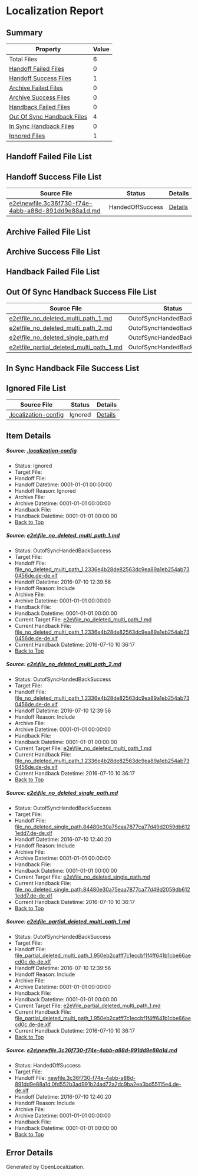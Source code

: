 # <a name='report-top'></a> Localization Report

## Summary
 Property | Value 
 -------- | ----- 
 Total Files | 6
[ Handoff Failed Files ](#handoff-failed-list)| 0
[ Handoff Success Files ](#handoff-success-list)| 1
[ Archive Failed Files ](#archive-failed-list)| 0
[ Archive Success Files ](#archive-success-list)| 0
[ Handback Failed Files ](#handback-failed-list)| 0
[ Out Of Sync Handback Files ](#outofsync-handback-success-list)| 4
[ In Sync Handback Files ](#insync-handback-success-list)| 0
[ Ignored Files ](#ignored-list)| 1

## <a name='handoff-failed-list'></a> Handoff Failed File List

## <a name='handoff-success-list'></a> Handoff Success File List
 Source File | Status | Details 
 ----------- | ------ | ------- 
 [e2e\newfile.3c36f730-f74e-4abb-a88d-891dd9e88a1d.md](https://github.com/OpenLocalizationTestOrg/oltest/blob/1709dcc958681d26b59b72239087665e7efad8d0/e2e/newfile.3c36f730-f74e-4abb-a88d-891dd9e88a1d.md) | HandedOffSuccess | [Details](#fbe4ef587908ebe6fddba5573e0df06da937b2605)

## <a name='archive-failed-list'></a> Archive Failed File List

## <a name='archive-success-list'></a> Archive Success File List

## <a name='handback-failed-list'></a> Handback Failed File List

## <a name='outofsync-handback-success-list'></a> Out Of Sync Handback Success File List
 Source File | Status | Details 
 ----------- | ------ | ------- 
 [e2e\file_no_deleted_multi_path_1.md](https://github.com/OpenLocalizationTestOrg/oltest/blob/c8f3389205685a8cc169a1f4295220800c6d03bf/e2e/file_no_deleted_multi_path_1.md) | OutofSyncHandedBackSuccess | [Details](#578ee8c42c158f7cb9944746f301322e030328f31)
 [e2e\file_no_deleted_multi_path_2.md](https://github.com/OpenLocalizationTestOrg/oltest/blob/1709dcc958681d26b59b72239087665e7efad8d0/e2e/file_no_deleted_multi_path_2.md) | OutofSyncHandedBackSuccess | [Details](#578ee8c42c158f7cb9944746f301322e030328f32)
 [e2e\file_no_deleted_single_path.md](https://github.com/OpenLocalizationTestOrg/oltest/blob/1709dcc958681d26b59b72239087665e7efad8d0/e2e/file_no_deleted_single_path.md) | OutofSyncHandedBackSuccess | [Details](#c58d6a1ca47425703cbc2ca206bdb1e89b5e4bdf3)
 [e2e\file_partial_deleted_multi_path_1.md](https://github.com/OpenLocalizationTestOrg/oltest/blob/c8f3389205685a8cc169a1f4295220800c6d03bf/e2e/file_partial_deleted_multi_path_1.md) | OutofSyncHandedBackSuccess | [Details](#516d2eec9c83f674a8ef271bce0bc777654b96f14)

## <a name='insync-handback-success-list'></a> In Sync Handback File Success List

## <a name='ignored-list'></a> Ignored File List
 Source File | Status | Details 
 ----------- | ------ | ------- 
 [.localization-config](https://github.com/OpenLocalizationTestOrg/oltest/blob/1709dcc958681d26b59b72239087665e7efad8d0/.localization-config) | Ignored | [Details](#3d4f252ac210baf56311d7e97dcc2db10974dbd20)

## Item Details
##### <a name='3d4f252ac210baf56311d7e97dcc2db10974dbd20'></a> Source: [.localization-config](https://github.com/OpenLocalizationTestOrg/oltest/blob/1709dcc958681d26b59b72239087665e7efad8d0/.localization-config)
* Status: Ignored
* Target File: 
* Handoff File: 
* Handoff Datetime: 0001-01-01 00:00:00
* Handoff Reason: Ignored
* Archive File: 
* Archive Datetime: 0001-01-01 00:00:00
* Handback File: 
* Handback Datetime: 0001-01-01 00:00:00
* [Back to Top](#report-top)

##### <a name='578ee8c42c158f7cb9944746f301322e030328f31'></a> Source: [e2e\file_no_deleted_multi_path_1.md](https://github.com/OpenLocalizationTestOrg/oltest/blob/c8f3389205685a8cc169a1f4295220800c6d03bf/e2e/file_no_deleted_multi_path_1.md)
* Status: OutofSyncHandedBackSuccess
* Target File: 
* Handoff File: [file_no_deleted_multi_path_1.2336e4b28de82563dc9ea89a1eb254ab730456de.de-de.xlf](https://github.com/OpenLocalizationTestOrg/olhandoff-e2e/blob/184640a7ab80c2c7744d072e83d2b2ddc9396a47/ol-handoff/OpenLocalizationTestOrg/oltest-dede-fly/ci/mt/file_no_deleted_multi_path_1.2336e4b28de82563dc9ea89a1eb254ab730456de.de-de.xlf)
* Handoff Datetime: 2016-07-10 12:39:56
* Handoff Reason: Include
* Archive File: 
* Archive Datetime: 0001-01-01 00:00:00
* Handback File: 
* Handback Datetime: 0001-01-01 00:00:00
* Current Target File: [e2e\file_no_deleted_multi_path_1.md](https://github.com/OpenLocalizationTestOrg/oltest-dede-fly/blob/3494d8da8ef58ee243d6866bc960a3b47e5fdcb3/e2e/file_no_deleted_multi_path_1.md)
* Current Handback File: [file_no_deleted_multi_path_1.2336e4b28de82563dc9ea89a1eb254ab730456de.de-de.xlf](https://github.com/OpenLocalizationTestOrg/olhandback-e2e/blob/6f7f1f01d249a381ed5be84865327c69bfb6cf7b/ol-handback/OpenLocalizationTestOrg/oltest-dede-fly/ci/mt/file_no_deleted_multi_path_1.2336e4b28de82563dc9ea89a1eb254ab730456de.de-de.xlf)
* Current Handback Datetime: 2016-07-10 10:36:17
* [Back to Top](#report-top)

##### <a name='578ee8c42c158f7cb9944746f301322e030328f32'></a> Source: [e2e\file_no_deleted_multi_path_2.md](https://github.com/OpenLocalizationTestOrg/oltest/blob/1709dcc958681d26b59b72239087665e7efad8d0/e2e/file_no_deleted_multi_path_2.md)
* Status: OutofSyncHandedBackSuccess
* Target File: 
* Handoff File: [file_no_deleted_multi_path_1.2336e4b28de82563dc9ea89a1eb254ab730456de.de-de.xlf](https://github.com/OpenLocalizationTestOrg/olhandoff-e2e/blob/184640a7ab80c2c7744d072e83d2b2ddc9396a47/ol-handoff/OpenLocalizationTestOrg/oltest-dede-fly/ci/mt/file_no_deleted_multi_path_1.2336e4b28de82563dc9ea89a1eb254ab730456de.de-de.xlf)
* Handoff Datetime: 2016-07-10 12:39:56
* Handoff Reason: Include
* Archive File: 
* Archive Datetime: 0001-01-01 00:00:00
* Handback File: 
* Handback Datetime: 0001-01-01 00:00:00
* Current Target File: [e2e\file_no_deleted_multi_path_1.md](https://github.com/OpenLocalizationTestOrg/oltest-dede-fly/blob/3494d8da8ef58ee243d6866bc960a3b47e5fdcb3/e2e/file_no_deleted_multi_path_1.md)
* Current Handback File: [file_no_deleted_multi_path_1.2336e4b28de82563dc9ea89a1eb254ab730456de.de-de.xlf](https://github.com/OpenLocalizationTestOrg/olhandback-e2e/blob/6f7f1f01d249a381ed5be84865327c69bfb6cf7b/ol-handback/OpenLocalizationTestOrg/oltest-dede-fly/ci/mt/file_no_deleted_multi_path_1.2336e4b28de82563dc9ea89a1eb254ab730456de.de-de.xlf)
* Current Handback Datetime: 2016-07-10 10:36:17
* [Back to Top](#report-top)

##### <a name='c58d6a1ca47425703cbc2ca206bdb1e89b5e4bdf3'></a> Source: [e2e\file_no_deleted_single_path.md](https://github.com/OpenLocalizationTestOrg/oltest/blob/1709dcc958681d26b59b72239087665e7efad8d0/e2e/file_no_deleted_single_path.md)
* Status: OutofSyncHandedBackSuccess
* Target File: 
* Handoff File: [file_no_deleted_single_path.84480e30a75eaa7877ca77d49d2059db6121edd7.de-de.xlf](https://github.com/OpenLocalizationTestOrg/olhandoff-e2e/blob/5f8a6d0f95f9643db0bf551a93c8c9241daf50e5/ol-handoff/OpenLocalizationTestOrg/oltest-dede-fly/ci/mt/file_no_deleted_single_path.84480e30a75eaa7877ca77d49d2059db6121edd7.de-de.xlf)
* Handoff Datetime: 2016-07-10 12:40:20
* Handoff Reason: Include
* Archive File: 
* Archive Datetime: 0001-01-01 00:00:00
* Handback File: 
* Handback Datetime: 0001-01-01 00:00:00
* Current Target File: [e2e\file_no_deleted_single_path.md](https://github.com/OpenLocalizationTestOrg/oltest-dede-fly/blob/3494d8da8ef58ee243d6866bc960a3b47e5fdcb3/e2e/file_no_deleted_single_path.md)
* Current Handback File: [file_no_deleted_single_path.84480e30a75eaa7877ca77d49d2059db6121edd7.de-de.xlf](https://github.com/OpenLocalizationTestOrg/olhandback-e2e/blob/6f7f1f01d249a381ed5be84865327c69bfb6cf7b/ol-handback/OpenLocalizationTestOrg/oltest-dede-fly/ci/mt/file_no_deleted_single_path.84480e30a75eaa7877ca77d49d2059db6121edd7.de-de.xlf)
* Current Handback Datetime: 2016-07-10 10:36:17
* [Back to Top](#report-top)

##### <a name='516d2eec9c83f674a8ef271bce0bc777654b96f14'></a> Source: [e2e\file_partial_deleted_multi_path_1.md](https://github.com/OpenLocalizationTestOrg/oltest/blob/c8f3389205685a8cc169a1f4295220800c6d03bf/e2e/file_partial_deleted_multi_path_1.md)
* Status: OutofSyncHandedBackSuccess
* Target File: 
* Handoff File: [file_partial_deleted_multi_path_1.950eb2cafff7c1eccbf1f4ff641b1cbe66aecd0c.de-de.xlf](https://github.com/OpenLocalizationTestOrg/olhandoff-e2e/blob/184640a7ab80c2c7744d072e83d2b2ddc9396a47/ol-handoff/OpenLocalizationTestOrg/oltest-dede-fly/ci/mt/file_partial_deleted_multi_path_1.950eb2cafff7c1eccbf1f4ff641b1cbe66aecd0c.de-de.xlf)
* Handoff Datetime: 2016-07-10 12:39:56
* Handoff Reason: Include
* Archive File: 
* Archive Datetime: 0001-01-01 00:00:00
* Handback File: 
* Handback Datetime: 0001-01-01 00:00:00
* Current Target File: [e2e\file_partial_deleted_multi_path_1.md](https://github.com/OpenLocalizationTestOrg/oltest-dede-fly/blob/3494d8da8ef58ee243d6866bc960a3b47e5fdcb3/e2e/file_partial_deleted_multi_path_1.md)
* Current Handback File: [file_partial_deleted_multi_path_1.950eb2cafff7c1eccbf1f4ff641b1cbe66aecd0c.de-de.xlf](https://github.com/OpenLocalizationTestOrg/olhandback-e2e/blob/6f7f1f01d249a381ed5be84865327c69bfb6cf7b/ol-handback/OpenLocalizationTestOrg/oltest-dede-fly/ci/mt/file_partial_deleted_multi_path_1.950eb2cafff7c1eccbf1f4ff641b1cbe66aecd0c.de-de.xlf)
* Current Handback Datetime: 2016-07-10 10:36:17
* [Back to Top](#report-top)

##### <a name='fbe4ef587908ebe6fddba5573e0df06da937b2605'></a> Source: [e2e\newfile.3c36f730-f74e-4abb-a88d-891dd9e88a1d.md](https://github.com/OpenLocalizationTestOrg/oltest/blob/1709dcc958681d26b59b72239087665e7efad8d0/e2e/newfile.3c36f730-f74e-4abb-a88d-891dd9e88a1d.md)
* Status: HandedOffSuccess
* Target File: 
* Handoff File: [newfile.3c36f730-f74e-4abb-a88d-891dd9e88a1d.0fd552b3ad991b24ad72a2dc9ba2ea3bd55115e4.de-de.xlf](https://github.com/OpenLocalizationTestOrg/olhandoff-e2e/blob/5f8a6d0f95f9643db0bf551a93c8c9241daf50e5/ol-handoff/OpenLocalizationTestOrg/oltest-dede-fly/ci/mt/newfile.3c36f730-f74e-4abb-a88d-891dd9e88a1d.0fd552b3ad991b24ad72a2dc9ba2ea3bd55115e4.de-de.xlf)
* Handoff Datetime: 2016-07-10 12:40:20
* Handoff Reason: Include
* Archive File: 
* Archive Datetime: 0001-01-01 00:00:00
* Handback File: 
* Handback Datetime: 0001-01-01 00:00:00
* [Back to Top](#report-top)


## Error Details

Generated by OpenLocalization.
